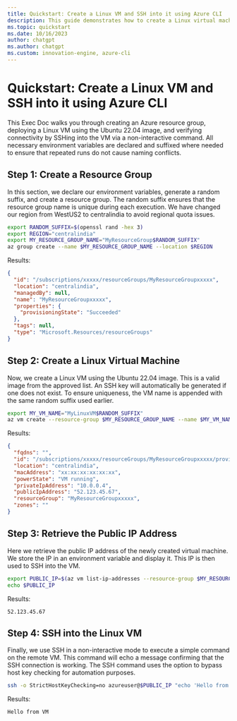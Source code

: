```yaml
---
title: Quickstart: Create a Linux VM and SSH into it using Azure CLI
description: This guide demonstrates how to create a Linux virtual machine in Azure using the Azure CLI with the Ubuntu 22.04 image, and then execute a non-interactive SSH command to verify connectivity with the VM.
ms.topic: quickstart
ms.date: 10/16/2023
author: chatgpt
ms.author: chatgpt
ms.custom: innovation-engine, azure-cli
---
```


# Quickstart: Create a Linux VM and SSH into it using Azure CLI

This Exec Doc walks you through creating an Azure resource group, deploying a Linux VM using the Ubuntu 22.04 image, and verifying connectivity by SSHing into the VM via a non-interactive command. All necessary environment variables are declared and suffixed where needed to ensure that repeated runs do not cause naming conflicts.

## Step 1: Create a Resource Group

In this section, we declare our environment variables, generate a random suffix, and create a resource group. The random suffix ensures that the resource group name is unique during each execution. We have changed our region from WestUS2 to centralindia to avoid regional quota issues.

```bash
export RANDOM_SUFFIX=$(openssl rand -hex 3)
export REGION="centralindia"
export MY_RESOURCE_GROUP_NAME="MyResourceGroup$RANDOM_SUFFIX"
az group create --name $MY_RESOURCE_GROUP_NAME --location $REGION
```

Results:

<!-- expected_similarity=0.3 -->
```JSON
{
  "id": "/subscriptions/xxxxx/resourceGroups/MyResourceGroupxxxxx",
  "location": "centralindia",
  "managedBy": null,
  "name": "MyResourceGroupxxxxx",
  "properties": {
    "provisioningState": "Succeeded"
  },
  "tags": null,
  "type": "Microsoft.Resources/resourceGroups"
}
```

## Step 2: Create a Linux Virtual Machine

Now, we create a Linux VM using the Ubuntu 22.04 image. This is a valid image from the approved list. An SSH key will automatically be generated if one does not exist. To ensure uniqueness, the VM name is appended with the same random suffix used earlier.

```bash
export MY_VM_NAME="MyLinuxVM$RANDOM_SUFFIX"
az vm create --resource-group $MY_RESOURCE_GROUP_NAME --name $MY_VM_NAME --image Ubuntu2204 --admin-username azureuser --generate-ssh-keys
```

Results:

<!-- expected_similarity=0.3 -->
```JSON
{
  "fqdns": "",
  "id": "/subscriptions/xxxxx/resourceGroups/MyResourceGroupxxxxx/providers/Microsoft.Compute/virtualMachines/MyLinuxVMxxxxx",
  "location": "centralindia",
  "macAddress": "xx:xx:xx:xx:xx:xx",
  "powerState": "VM running",
  "privateIpAddress": "10.0.0.4",
  "publicIpAddress": "52.123.45.67",
  "resourceGroup": "MyResourceGroupxxxxx",
  "zones": ""
}
```

## Step 3: Retrieve the Public IP Address

Here we retrieve the public IP address of the newly created virtual machine. We store the IP in an environment variable and display it. This IP is then used to SSH into the VM.

```bash
export PUBLIC_IP=$(az vm list-ip-addresses --resource-group $MY_RESOURCE_GROUP_NAME --name $MY_VM_NAME --query "[].virtualMachine.network.publicIpAddresses[0].ipAddress" -o tsv)
echo $PUBLIC_IP
```

Results:

<!-- expected_similarity=0.3 -->
```text
52.123.45.67
```

## Step 4: SSH into the Linux VM

Finally, we use SSH in a non-interactive mode to execute a simple command on the remote VM. This command will echo a message confirming that the SSH connection is working. The SSH command uses the option to bypass host key checking for automation purposes.

```bash
ssh -o StrictHostKeyChecking=no azureuser@$PUBLIC_IP "echo 'Hello from VM'"
```

Results:

<!-- expected_similarity=0.3 -->
```text
Hello from VM
